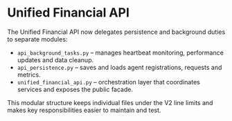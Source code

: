 # Unified Financial API

The Unified Financial API now delegates persistence and background duties to
separate modules:

- `api_background_tasks.py` – manages heartbeat monitoring, performance updates
  and data cleanup.
- `api_persistence.py` – saves and loads agent registrations, requests and
  metrics.
- `unified_financial_api.py` – orchestration layer that coordinates services
  and exposes the public facade.

This modular structure keeps individual files under the V2 line limits and makes
key responsibilities easier to maintain and test.
